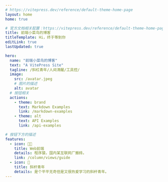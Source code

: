 ```yaml
---
# https://vitepress.dev/reference/default-theme-home-page
layout: home
home: true

# 官方文档相关配置：https://vitepress.dev/reference/default-theme-home-page
title: 前端小菜鸟的博客
titleTemplate: Hi，终于等到你
editLink: true
lastUpdated: true

hero:
  name: "前端小菜鸟的博客"
  text: "A VitePress Site"
  tagline: /斜杠青年/人间清醒/工具控/
  image: 
    src: /avatar.jpeg
    # 图片的描述
    alt: avatar
  # 按钮相关
  actions:
    - theme: brand
      text: Markdown Examples
      link: /markdown-examples
    - theme: alt
      text: API Examples
      link: /api-examples

# 按钮下方的描述
features:
  - icon: 👦🏻
    title: Web前端
    details: 程序猿，国内某互联网厂搬砖。
    link: /column/views/guide
  - icon: 🧩
    title: 斜杆青年
    details: 是个平平无奇但是又很热爱学习的斜杆青年。
---
```







<!-- 自定义组件 -->
<script setup>
import home from './components/home.vue';
</script>

<home />